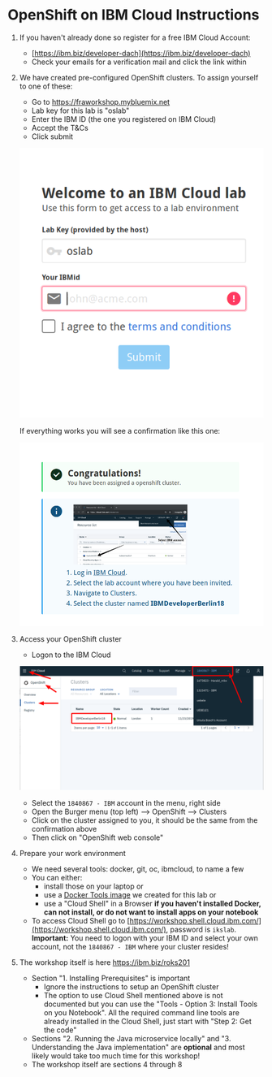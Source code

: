 # OpenShift on IBM Cloud Instructions

1. If you haven't already done so register for a free IBM Cloud Account:
    * [https://ibm.biz/developer-dach](https://ibm.biz/developer-dach)
    * Check your emails for a verification mail and click the link within

2. We have created pre-configured OpenShift clusters. To assign yourself to one of these:

    * Go to https://fraworkshop.mybluemix.net
    * Lab key for this lab is "oslab"
    * Enter the IBM ID (the one you registered on IBM Cloud)  
    * Accept the T&Cs
    * Click submit

    ![granttool1](images/granttool1.png)

    If everything works you will see a confirmation like this one:

    ![granttool2](images/granttool2.png)

3. Access your OpenShift cluster

    * Logon to the IBM Cloud

    ![os cluster](images/os-cluster.png)

    * Select the `1840867 - IBM` account in the menu, right side
    * Open the Burger menu (top left) --> OpenShift --> Clusters
    * Click on the cluster assigned to you, it should be the same from the confirmation above
    * Then click on "OpenShift web console"

4. Prepare your work environment

    * We need several tools: docker, git, oc, ibmcloud, to name a few
    * You can either:
         * install those on your laptop or 
         * use a [Docker Tools image](https://github.com/IBM/openshift-on-ibm-cloud-workshops/blob/master/2-deploying-to-openshift/documentation/1-prereqs.md#tools) we created for this lab or
         * use a "Cloud Shell" in a Browser **if you haven't installed Docker, can not install, or do not want to install apps on your notebook** 
    * To access Cloud Shell go to [https://workshop.shell.cloud.ibm.com/](https://workshop.shell.cloud.ibm.com/), password is `ikslab`. **Important:** You need to logon with your IBM ID and select your own account, not the `1840867 - IBM` where your cluster resides!
    
5. The workshop itself is here https://ibm.biz/roks201

    * Section "1. Installing Prerequisites" is important
         * Ignore the instructions to setup an OpenShift cluster
         * The option to use Cloud Shell mentioned above is not documented but you can use the "Tools - Option 3: Install Tools on you Notebook". All the required command line tools are already installed in the Cloud Shell, just start with "Step 2: Get the code"
    * Sections "2. Running the Java microservice locally" and "3. Understanding the Java implementation" are **optional** and most likely would take too much time for this workshop!
    * The workshop itself are sections 4 through 8
    



